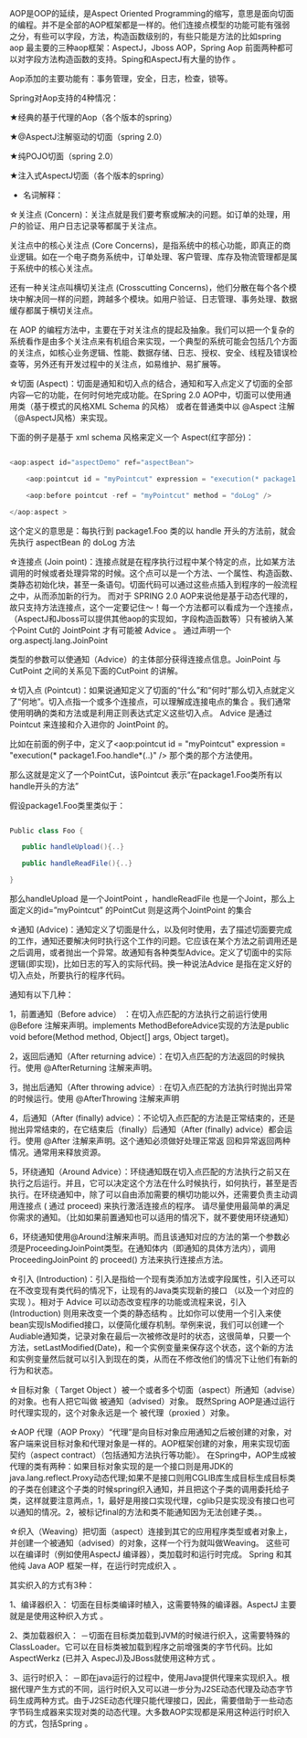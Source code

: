 AOP是OOP的延续，是Aspect Oriented Programming的缩写，意思是面向切面的编程。并不是全部的AOP框架都是一样的。他们连接点模型的功能可能有强弱之分，有些可以字段，方法，构造函数级别的，有些只能是方法的比如spring aop 最主要的三种aop框架：AspectJ，Jboss AOP，Spring Aop  前面两种都可以对字段方法构造函数的支持。Sping和AspectJ有大量的协作 。
Aop添加的主要功能有：事务管理，安全，日志，检查，锁等。
Spring对Aop支持的4种情况：
★经典的基于代理的Aop（各个版本的spring） 
★@AspectJ注解驱动的切面（spring 2.0）
★纯POJO切面（spring 2.0）                
★注入式AspectJ切面（各个版本的spring）
* 名词解释：
☆关注点 (Concern)：关注点就是我们要考察或解决的问题。如订单的处理，用户的验证、用户日志记录等都属于关注点。
关注点中的核心关注点 (Core Concerns)，是指系统中的核心功能，即真正的商业逻辑。如在一个电子商务系统中，订单处理、客户管理、库存及物流管理都是属于系统中的核心关注点。
还有一种关注点叫横切关注点 (Crosscutting Concerns)，他们分散在每个各个模块中解决同一样的问题，跨越多个模块。如用户验证、日志管理、事务处理、数据缓存都属于横切关注点。
在 AOP 的编程方法中，主要在于对关注点的提起及抽象。我们可以把一个复杂的系统看作是由多个关注点来有机组合来实现，一个典型的系统可能会包括几个方面的关注点，如核心业务逻辑、性能、数据存储、日志、授权、安全、线程及错误检查等，另外还有开发过程中的关注点，如易维护、易扩展等。
☆切面 (Aspect)：切面是通知和切入点的结合，通知和写入点定义了切面的全部内容—它的功能，在何时何地完成功能。在Spring 2.0 AOP中，切面可以使用通用类（基于模式的风格XML Schema 的风格） 或者在普通类中以 @Aspect 注解（@AspectJ风格）来实现。
下面的例子是基于 xml schema 风格来定义一个 Aspect(红字部分)： 
```java  
<aop:aspect id="aspectDemo" ref="aspectBean"> 
	<aop:pointcut id = "myPointcut" expression = "execution(* package1.Foo.handle*(..)" /> 
	<aop:before pointcut -ref = "myPointcut" method = "doLog" /> 
</aop:aspect > 
```
这个定义的意思是：每执行到 package1.Foo 类的以 handle 开头的方法前，就会先执行 aspectBean 的 doLog 方法
☆连接点 (Join point)：连接点就是在程序执行过程中某个特定的点，比如某方法调用的时候或者处理异常的时候。这个点可以是一个方法、一个属性、构造函数、类静态初始化块，甚至一条语句。切面代码可以通过这些点插入到程序的一般流程之中，从而添加新的行为。 而对于 SPRING 2.0 AOP来说他是基于动态代理的，故只支持方法连接点，这个一定要记住～！每一个方法都可以看成为一个连接点，（AspectJ和Jboss可以提供其他aop的实现如，字段构造函数等）只有被纳入某个Point Cut的 JointPoint 才有可能被 Advice 。 通过声明一个org.aspectj.lang.JoinPoint 
类型的参数可以使通知（Advice）的主体部分获得连接点信息。JoinPoint 与CutPoint 之间的关系见下面的CutPoint 的讲解。
☆切入点 (Pointcut)：如果说通知定义了切面的“什么”和“何时”那么切入点就定义了“何地”。切入点指一个或多个连接点，可以理解成连接电点的集合 。我们通常使用明确的类和方法或是利用正则表达式定义这些切入点。 Advice 是通过 Pointcut 来连接和介入进你的 JointPoint 的。 
比如在前面的例子中，定义了<aop:pointcut id = "myPointcut" expression = "execution(* package1.Foo.handle*(..)" />  那个类的那个方法使用。
那么这就是定义了一个PointCut，该Pointcut 表示“在package1.Foo类所有以handle开头的方法”
假设package1.Foo类里类似于：
```java  
Public class Foo { 
   public handleUpload(){..} 
   public handleReadFile(){..} 
}
```
那么handleUpload 是一个JointPoint ，handleReadFile 也是一个Joint，那么上面定义的id=”myPointcut” 的PointCut 则是这两个JointPoint 的集合
☆通知 (Advice)：通知定义了切面是什么，以及何时使用，去了描述切面要完成的工作，通知还要解决何时执行这个工作的问题。它应该在某个方法之前调用还是之后调用，或者抛出一个异常。故通知有各种类型Advice。定义了切面中的实际逻辑(即实现)，比如日志的写入的实际代码。换一种说法Advice 是指在定义好的切入点处，所要执行的程序代码。
通知有以下几种：
1，前置通知（Before advice） ：在切入点匹配的方法执行之前运行使用@Before 注解来声明。implements MethodBeforeAdvice实现的方法是public void before(Method method, Object[] args, Object target)。
2，返回后通知（After returning advice）：在切入点匹配的方法返回的时候执行。使用 @AfterReturning 注解来声明。
3，抛出后通知（After throwing advice）: 在切入点匹配的方法执行时抛出异常的时候运行。使用 @AfterThrowing 注解来声明
4，后通知（After (finally) advice）：不论切入点匹配的方法是正常结束的，还是抛出异常结束的，在它结束后（finally）后通知（After (finally) advice）都会运行。使用 @After 注解来声明。这个通知必须做好处理正常返 回和异常返回两种情况。通常用来释放资源。
5，环绕通知（Around Advice）：环绕通知既在切入点匹配的方法执行之前又在执行之后运行。并且，它可以决定这个方法在什么时候执行，如何执行，甚至是否执行。在环绕通知中，除了可以自由添加需要的横切功能以外，还需要负责主动调用连接点 ( 通过 proceed) 来执行激活连接点的程序。 请尽量使用最简单的满足你需求的通知。（比如如果前置通知也可以适用的情况下，就不要使用环绕通知） 
6，环绕通知使用@Around注解来声明。而且该通知对应的方法的第一个参数必须是ProceedingJoinPoint类型。在通知体内（即通知的具体方法内），调用 ProceedingJoinPoint 的 proceed() 方法来执行连接点方法。
☆引入 (Introduction)：引入是指给一个现有类添加方法或字段属性，引入还可以在不改变现有类代码的情况下，让现有的Java类实现新的接口 （以及一个对应的实现 ）。相对于 Advice 可以动态改变程序的功能或流程来说，引入 (Introduction) 则用来改变一个类的静态结构 。比如你可以使用一个引入来使bean实现IsModified接口，以便简化缓存机制。举例来说，我们可以创建一个Audiable通知类，记录对象在最后一次被修改是时的状态，这很简单，只要一个方法，setLastModified(Date)，和一个实例变量来保存这个状态，这个新的方法和实例变量然后就可以引入到现在的类，从而在不修改他们的情况下让他们有新的行为和状态。
☆目标对象（ Target Object ）被一个或者多个切面（aspect）所通知（advise）的对象。也有人把它叫做 被通知（advised）对象。 既然Spring AOP是通过运行时代理实现的，这个对象永远是一个 被代理（proxied ）对象。
☆AOP 代理（AOP Proxy）“代理”是向目标对象应用通知之后被创建的对象，对客户端来说目标对象和代理对象是一样的。AOP框架创建的对象，用来实现切面契约（aspect contract）（包括通知方法执行等功能）。 在Spring中，AOP生成被代理的类有两种：如果目标对象实现的是一个接口则是用JDK的  java.lang.reflect.Proxy动态代理;如果不是接口则用CGLIB库生成目标生成目标类的子类在创建这个子类的时候spring织入通知，并且把这个子类的调用委托给子类，这样就要注意两点，1，最好是用接口实现代理，cglib只是实现没有接口也可以通知的情况。2，被标记final的方法和类不能通知因为无法创建子类。。
☆织入（Weaving）把切面（aspect）连接到其它的应用程序类型或者对象上，并创建一个被通知（advised）的对象，这样一个行为就叫做Weaving。 这些可以在编译时（例如使用AspectJ 编译器），类加载时和运行时完成。 Spring 和其他纯 Java AOP 框架一样，在运行时完成织入 。
其实织入的方式有3种：
1、编译器织入： 切面在目标类编译时植入，这需要特殊的编译器。AspectJ 主要就是是使用这种织入方式 。
2、类加载器织入： －切面在目标类加载到JVM的时候进行织入，这需要特殊的ClassLoader。它可以在目标类被加载到程序之前增强类的字节代码。比如AspectWerkz (已并入 AspecJ)及JBoss就使用这种方式 。 
3、运行时织入： －即在java运行的过程中，使用Java提供代理来实现织入。根据代理产生方式的不同，运行时织入又可以进一步分为J2SE动态代理及动态字节码生成两种方式。由于J2SE动态代理只能代理接口，因此，需要借助于一些动态字节码生成器来实现对类的动态代理。大多数AOP实现都是采用这种运行时织入的方式，包括Spring 。